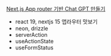 [Next.js App router 기반 Chat GPT 만들기](https://www.inflearn.com/course/nextjs-app-router-chatgpt%EB%A7%8C%EB%93%A4%EA%B8%B0/dashboard)

- react 19, nextjs 15 앱라우터 맛보기
- neon, drizzle
- serverAction
- useActionState
- useFormStatus
